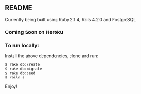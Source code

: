 ## README

Currently being built using Ruby 2.1.4, Rails 4.2.0 and PostgreSQL

### Coming Soon on Heroku

### To run locally:

Install the above dependencies, clone and run:
```
$ rake db:create
$ rake db:migrate
$ rake db:seed
$ rails s
```

Enjoy!
